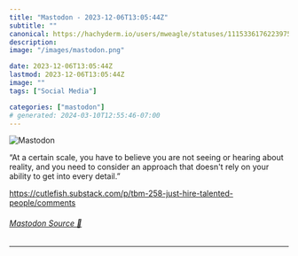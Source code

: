 ```yaml
---
title: "Mastodon - 2023-12-06T13:05:44Z"
subtitle: ""
canonical: https://hachyderm.io/users/mweagle/statuses/111533617622397560
description:
image: "/images/mastodon.png"

date: 2023-12-06T13:05:44Z
lastmod: 2023-12-06T13:05:44Z
image: ""
tags: ["Social Media"]

categories: ["mastodon"]
# generated: 2024-03-10T12:55:46-07:00
---
```

![Mastodon](/images/mastodon.png)

<p>“At a certain scale, you have to believe you are not seeing or hearing about reality, and you need to consider an approach that doesn&#39;t rely on your ability to get into every detail.”</p><p><a href="https://cutlefish.substack.com/p/tbm-258-just-hire-talented-people/comments" target="_blank" rel="nofollow noopener noreferrer" translate="no"><span class="invisible">https://</span><span class="ellipsis">cutlefish.substack.com/p/tbm-2</span><span class="invisible">58-just-hire-talented-people/comments</span></a></p>


###### [Mastodon Source 🐘](https://hachyderm.io/@mweagle/111533617622397560)

___
